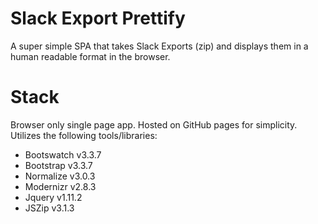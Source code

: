 # Slack Export Prettify
A super simple SPA that takes Slack Exports (zip) and displays them in a human readable format in the browser.

# Stack
Browser only single page app. Hosted on GitHub pages for simplicity. Utilizes the following tools/libraries:

- Bootswatch v3.3.7
- Bootstrap v3.3.7
- Normalize v3.0.3
- Modernizr v2.8.3
- Jquery v1.11.2
- JSZip v3.1.3
